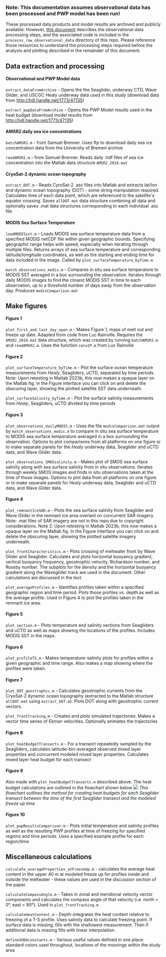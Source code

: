 ### Note: This documentation assumes observational data has been processed and PWP model has been run!
These processed data products and model results are archived and publicly available. However, [this document](https://github.com/lauracrews/meltwater-advection-ice-freezeup/blob/main/code/process_raw_observational_data/README.md) describes the observational data processing steps, and the associated code is included in the `processs_raw_observational_data` directory of this repo. Please reference those resources to understand the processing steps required before the analysis and plotting described in the remainder of this document. 
##
## Data extraction and processing
#### Observational and PWP Model data
`extract_dataFromArchive` - Opens the the Seaglider, underway CTD, Wave Glider, and USCGC Healy underway data used in this study (download data from http://hdl.handle.net/1773/47135)

`extract_pwpDataFromArchive` - Opens the PWP Model results used in the heat budget (download model results from http://hdl.handle.net/1773/47135) 

#### AMSR2 daily sea ice concentrations
`batchAMSR2.m` - from Samuel Brenner. Uses ftp to download daily sea ice concentration data from the University of Bremen archive 

`readAMSR2.m` - from Samuel Brenner. Reads daily .hdf files of sea ice concentration into the Matlab data structure `AMSR2_2018.mat`

#### CryoSat-2 dynamic ocean topography
`extract_DOT.m` - Reads CyroSat-2 .asc files into Matlab and extracts lat/lon and dynamic ocean topography (DOT) - some string manipulation required. Calculates time of each data point, which are referenced to the satellite's equator crossing. Saves `allDOT.mat` data structure combining all data and optionally saves .mat data structures corresponding to each individual .asc file

#### MODIS Sea Surface Temperature
`loadMODISsst.m` - Loads MODIS sea surface temperature data from a specified MODIS netCDF file within given geographic bounds. Specifying geographic range helps with speed, especially when iterating through multiple files. Returns arrays of sea surface temperature and corresponding latitude/longitude coordinates, as well as the starting and ending time for data included in the image. Called by `plot_surfaceTemperature_byTime.m`

`match_observations_modis.m` - Compares in situ sea surface temperature to MODIS SST averaged in a box surrounding the observation. Iterates through daily MODIS images to find the closest MODIS SST in time to each observation, up to a threshold number  of days away from the observation day. Produces `modisComparison.mat`

## Make figures

#### Figure 1
`plot_first_and_last_day_open.m` - Makes Figure 1, maps of melt out and freeze up date. Adapted from code from Luc Rainville. Requires the `AMSR2_2018.mat` data structure, which was created by running `batchAMSR2.m` and `readAMSR2.m`. Uses the function `conv2P.m` from Luc Rainville

#### Figure 2
`plot_surfaceTemperature_byTime.m` - Plot the surface ocean temperature measurements from *Healy*, Seagliders, uCTD, separated by time periods. Note: Upon retesting in Matlab 2023b, this now makes a opaque layer on the Matlab fig. In the Figure interface you can click on and delete the obscuring layer, showing the plotted satellite SST data underneath.

`plot_surfaceSalinity_byTime.m` - Plot the surface salinity measurements from *Healy*, Seagliders, uCTD divided by time periods

#### Figure 3
`plot_observations_dailyMODIS.m` -  Uses the file `modisComparison.mat` output by `match_observations_modis.m` to compare in situ sea surface temperature to MODIS sea surface temperature averaged in a box surrounding the observation. Options to plot comparisons from all platforms on one figure or to make separate panels for the *Healy* underway data, Seaglider and uCTD data, and Wave Glider data.

`plot_observations_SMOSsalinity.m` - Makes plot of SMOS sea surface salinity along with sea surface salinity from in situ observations. Iterates through weekly SMOS images and finds in situ observations taken at the time of those images. Options to plot data from all platforms on one figure or to make separate panels for *Healy* underway data, Seaglider and uCTD data, and Wave Glider data. 

#### Figure 4
`plot_remnantIceSAR.m` - Plots the sea surface salinity from Seaglider and Wave Glider in the remnant ice area overlaid on concurrent SAR imagery. Note: .mat files of SAR imagery are not in this repo due to copyright considerations. Note 2: Upon retesting in Matlab 2023b, this now makes a opaque layer on the Matlab fig. In the Figure interface you can click on and delete the obscuring layer, showing the plotted satellite imagery underneath.

`plot_frontCharacteristics.m` - Plots crossing of meltwater front by Wave Glider and Seaglider. Calculates and plots horizontal buoyancy gradient, vertical buoyancy frequency, geostrophic velocity, Richardson number, and Rossby number. The subplots for the density and the horizontal buoyancy gradient along the Waveglider track are used in the document. Other calculations are discussed in the text. 

`plot_averageProfiles.m` - Identifies profiles taken within a specified geographic region and time period. Plots those profiles vs. depth as well as the average profile. Used in Figure 4 to plot the profiles taken in the remnant ice area.

#### Figure 5
`plot_section.m` - Plots temperature and salinity sections from Seagliders and uCTD as well as maps showing the locations of the profiles. Includes MODIS SST in the maps. 

#### Figure 6
`plot_profileTS.m` - Makes temperature-salinity plots for profiles within a given geographic
and time range. Also makes a map showing where the profiles were taken.

#### Figure 7
`plot_DOT_geostrophic.m` - Calculates geostrophic currents from the CryoSat-2 dynamic ocean topography (extracted to the Matlab structure `allDOT.mat` using `extract_DOT.m`). Plots DOT along with geostrophic current vectors. 

`plot_frontTracking.m` - Creates and plots simulated trajectories. Makes a vector time series of Ekman velocities. Optionally animates the trajectories 

#### Figure 8
`plot_heatBudgetTransects.m` - For a transect repeatedly sampled by the Seagliders, calculates latitude-bin-averaged observed mixed layer properties and concurrent modeled mixed layer properties. Calculates mixed layer heat budget for each transect

#### Figure 9
Also made with `plot_heatBudgetTransects.m` described above. The heat budget calculations are outlined in the flowchart shown below
![](https://github.com/lauracrews/meltwaterAdvection/blob/main/docs/Heat%20Budget%20Methods.png)
*This flowchart outlines the method for creating heat budgets for each Seaglider transect between the time of the first Seaglider transect and the modeled freeze up time* 

#### Figure 10
`plot_pwpResultsComparison.m` - Plots initial temperature and salinity profiles as well as the resulting PWP profiles at time of freezing for specified regions and time periods. Uses a specified example profile for each region/time


## Miscellaneous calculations
`calculate_averageProperties_atFreezeUp.m` - calculates the average heat content in the upper 40 m at modeled freeze up for profiles inside and outside the meltwater - these values are used in the discussion section of the paper.

`calculateCompassAngle.m` - Takes in zonal and meridional velocity vector components and calculates the compass angle of that velocity (i.e. north = 0°, east = 90°). Used in `plot_frontTracking.m`

`calculateHeatContent.m` - Depth-integrates the heat content relative to freezing of a T-S profile. Uses salinity data to calculate freezing point. If surface data is missing, fills with the shallowest measurement. Then if additional data is missing fills with linear interpolation. 

`defineSODAconstants.m` - Various useful values defined in one place: standard colors used throughout, locations of the moorings within the study area
